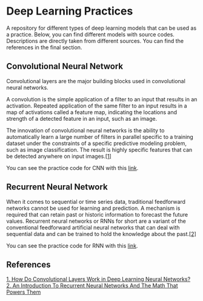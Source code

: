 # Deep Learning Practices
A repository for different types of deep learning models that can be used as a practice. Below, you can find different models with source codes. Descriptions are directly taken from different sources. You can find the references in the final section.
## Convolutional Neural Network
Convolutional layers are the major building blocks used in convolutional neural networks.

A convolution is the simple application of a filter to an input that results in an activation. Repeated application of the same filter to an input results in a map of activations called a feature map, indicating the locations and strength of a detected feature in an input, such as an image.

The innovation of convolutional neural networks is the ability to automatically learn a large number of filters in parallel specific to a training dataset under the constraints of a specific predictive modeling problem, such as image classification. The result is highly specific features that can be detected anywhere on input images.[[1]](https://machinelearningmastery.com/convolutional-layers-for-deep-learning-neural-networks/)

You can see the practice code for CNN with this [link](https://github.com/nuwandda/deep-learning-practices/tree/main/image_classification_with_CNN).

## Recurrent Neural Network
When it comes to sequential or time series data, traditional feedforward networks cannot be used for learning and prediction. A mechanism is required that can retain past or historic information to forecast the future values. Recurrent neural networks or RNNs for short are a variant of the conventional feedforward artificial neural networks that can deal with sequential data and can be trained to hold the knowledge about the past.[[2]](https://machinelearningmastery.com/an-introduction-to-recurrent-neural-networks-and-the-math-that-powers-them/)

You can see the practice code for RNN with this [link](https://github.com/nuwandda/deep-learning-practices/tree/main/sentiment_analysis_with_RNN).


## References
[1. How Do Convolutional Layers Work in Deep Learning Neural Networks?](https://machinelearningmastery.com/convolutional-layers-for-deep-learning-neural-networks/)
</br>
[2. An Introduction To Recurrent Neural Networks And The Math That Powers Them](https://machinelearningmastery.com/an-introduction-to-recurrent-neural-networks-and-the-math-that-powers-them/)
